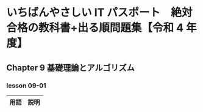 # いちばんやさしい IT パスポート　絶対合格の教科書+出る順問題集【令和 4 年度】

## Chapter 9 基礎理論とアルゴリズム

### lesson 09-01

| 用語 | 説明 |
| ---- | :--- |
